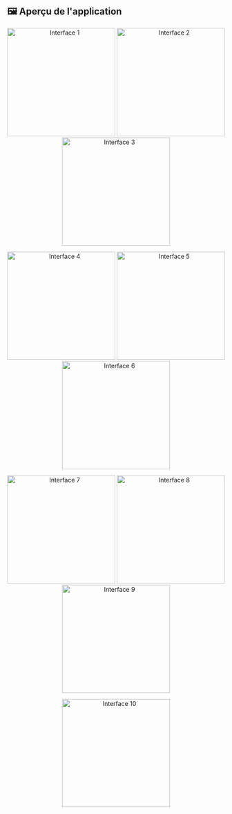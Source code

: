 ## 🖼️ Aperçu de l'application

<p align="center">
  <img src="assets/interfaces/int1.jpg" alt="Interface 1" width="250" />
  <img src="assets/interfaces/int2.jpg" alt="Interface 2" width="250" />
  <img src="assets/interfaces/int3.jpg" alt="Interface 3" width="250" />
</p>

<p align="center">
  <img src="assets/interfaces/int4.jpg" alt="Interface 4" width="250" />
  <img src="assets/interfaces/int5.jpg" alt="Interface 5" width="250" />
  <img src="assets/interfaces/int6.jpg" alt="Interface 6" width="250" />
</p>

<p align="center">
  <img src="assets/interfaces/int7.jpg" alt="Interface 7" width="250" />
  <img src="assets/interfaces/int8.jpg" alt="Interface 8" width="250" />
  <img src="assets/interfaces/int9.jpg" alt="Interface 9" width="250" />
</p>

<p align="center">
  <img src="assets/interfaces/int10.jpg" alt="Interface 10" width="250" />
</p>
